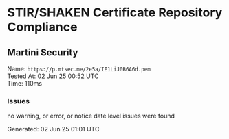 # STIR/SHAKEN Certificate Repository Compliance

## Martini Security

Name: `https://p.mtsec.me/2e5a/IE1LiJ0B6A6d.pem`\
Tested At: 02 Jun 25 00:52 UTC\
Time: 110ms

### Issues

no warning, or error, or notice date level issues were found

Generated: 02 Jun 25 01:01 UTC